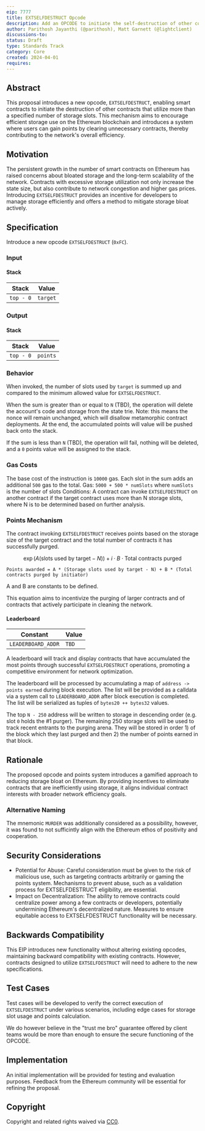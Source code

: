 ```yaml
---
eip: 7777
title: EXTSELFDESTRUCT Opcode
description: Add an OPCODE to initiate the self-destruction of other contracts 
author: Parithosh Jayanthi (@parithosh), Matt Garnett (@lightclient)
discussions-to: 
status: Draft
type: Standards Track
category: Core
created: 2024-04-01
requires: 
---
```


## Abstract

This proposal introduces a new opcode, `EXTSELFDESTRUCT`, enabling smart contracts to initiate the destruction of other contracts that utilize more than a specified number of storage slots. This mechanism aims to encourage efficient storage use on the Ethereum blockchain and introduces a system where users can gain points by clearing unnecessary contracts, thereby contributing to the network's overall efficiency.


## Motivation

The persistent growth in the number of smart contracts on Ethereum has raised concerns about bloated storage and the long-term scalability of the network. Contracts with excessive storage utilization not only increase the state size, but also contribute to network congestion and higher gas prices. Introducing `EXTSELFDESTRUCT` provides an incentive for developers to manage storage efficiently and offers a method to mitigate storage bloat actively.

## Specification

Introduce a new opcode `EXTSELFDESTRUCT` (`0xFC`).

### Input

#### Stack

| Stack      | Value        |
| ---------- | ------------ |
| `top - 0`  | `target`     |

### Output

#### Stack

| Stack      | Value        |
| ---------- | ------------ |
| `top - 0`  | `points`

### Behavior

When invoked, the number of slots used by `target` is summed up and compared to the minimum allowed value for `EXTSELFDESTRUCT`.

When the sum is greater than or equal to `N` (TBD), the operation will delete the account's code and storage from the state trie. Note: this means the nonce will remain unchanged, which will disallow metamorphic contract deployments. At the end, the accumulated points will value will be pushed back onto the stack.

If the sum is less than `N` (TBD), the operation will fail, nothing will be deleted, and a `0` points value will be assigned to the stack.
### Gas Costs

The base cost of the instruction is `10000` gas. Each slot in the sum adds an additional `500` gas to the total.
Gas: `5000 + 500 * numSlots` where `numSlots` is the number of slots 
Conditions: A contract can invoke `EXTSELFDESTRUCT` on another contract if the target contract uses more than N storage slots, where N is to be determined based on further analysis.

### Points Mechanism

The contract invoking `EXTSELFDESTRUCT` receives points based on the storage size of the target contract and the total number of contracts it has successfully purged.

$$
\exp(A(\text{slots used by target} - N)) + i \cdot B \cdot \text{Total contracts purged}
$$

```
Points awarded = A * (Storage slots used by target - N) + B * (Total contracts purged by initiator)
```

A and B are constants to be defined.

This equation aims to incentivize the purging of larger contracts and of contracts that actively participate in cleaning the network.

#### Leaderboard

| Constant            | Value        |
| ------------------- | ------------ |
| `LEADERBOARD_ADDR`  | `TBD`

A leaderboard will track and display contracts that have accumulated the most points through successful `EXTSELFDESTRUCT` operations, promoting a competitive environment for network optimization.

The leaderboard will be processed by accumulating a map of `address -> points earned` during block execution. The list will be provided as a calldata via a system call to `LEADERBOARD_ADDR` after block execution is completed. The list will be serialized as tuples of `bytes20 ++ bytes32` values.

The top `N - 250` address will be written to storage in descending order (e.g. slot `0` holds the #1 purger). The remaining 250 storage slots will be used to track recent entrants to the purging arena. They will be stored in order 1) of the block which they last purged and then 2) the number of points earned in that block.

## Rationale

The proposed opcode and points system introduces a gamified approach to reducing storage bloat on Ethereum. By providing incentives to eliminate contracts that are inefficiently using storage, it aligns individual contract interests with broader network efficiency goals.

### Alternative Naming

The mnemonic `MURDER` was additionally considered as a possibility, however, it was found to not sufficintly align with the Ethereum ethos of positivity and cooperation.

## Security Considerations

- Potential for Abuse: Careful consideration must be given to the risk of malicious use, such as targeting contracts arbitrarily or gaming the points system. Mechanisms to prevent abuse, such as a validation process for EXTSELFDESTRUCT eligibility, are essential.
- Impact on Decentralization: The ability to remove contracts could centralize power among a few contracts or developers, potentially undermining Ethereum's decentralized nature. Measures to ensure equitable access to EXTSELFDESTRUCT functionality will be necessary.

## Backwards Compatibility

This EIP introduces new functionality without altering existing opcodes, maintaining backward compatibility with existing contracts. However, contracts designed to utilize `EXTSELFDESTRUCT` will need to adhere to the new specifications.

## Test Cases

Test cases will be developed to verify the correct execution of `EXTSELFDESTRUCT` under various scenarios, including edge cases for storage slot usage and points calculation.

We do however believe in the "trust me bro" guarantee offered by client teams would be more than enough to ensure the secure functioning of the OPCODE.

## Implementation

An initial implementation will be provided for testing and evaluation purposes. Feedback from the Ethereum community will be essential for refining the proposal.



## Copyright

Copyright and related rights waived via [CC0](../LICENSE.md).
